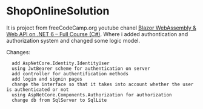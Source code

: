# ShopOnlineSolution
It is project from freeCodeCamp.org youtube chanel [Blazor WebAssembly & Web API on .NET 6 – Full Course (C#)](https://www.youtube.com/watch?v=sHuuo9L3e5c&t=1812s).
Where i added authontication and authorization system and changed some logic model.

Changes:
```
  add AspNetCore.Identity.IdentityUser
  using JwtBearer scheme for authentication on server
  add controller for authentification methods
  add login and signin pages
  change the interface so that it takes into account whether the user is authenticated or not 
  using AspNetCore.Components.Authorization for authorization
  change db from SqlServer to SqlLite
```
  

